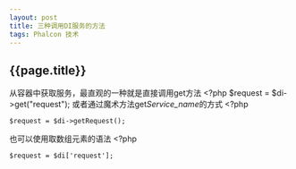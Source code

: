 ```yaml
---
layout: post
title: 三种调用DI服务的方法
tags: Phalcon 技术
---
```

## {{page.title}} ##
从容器中获取服务，最直观的一种就是直接调用get方法
    <?php $request = $di->get("request");
或者通过魔术方法get*Service_name*的方式
    <?php
    
    $request = $di->getRequest();
也可以使用取数组元素的语法
    <?php
    
    $request = $di['request'];